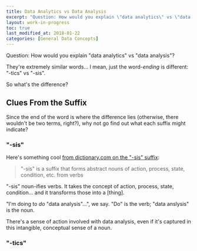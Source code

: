 ```yaml
---
title: Data Analytics vs Data Analysis
excerpt: "Question: How would you explain \"data analytics\" vs \"data analysis\"?"
layout: work-in-progress
toc: true
last_modified_at: 2018-01-22
categories: [General Data Concepts]
---
```


Question: How would you explain "data analytics" vs "data analysis"?

They're extremely similar words... I mean, just the word-*ending* is different:  "-tics" vs "-sis".

So what's the difference?

## Clues From the Suffix
Since the end of the word is where the difference lies (otherwise, there wouldn't be two terms, right?), why not go find out what each suffix might indicate?

### "-sis"
Here's something cool [from dictionary.com on the "-sis" suffix](http://www.dictionary.com/browse/-sis):  

> "-sis" is a suffix that forms abstract nouns of action, process, state, condition, etc. from verbs

"-sis" noun-ifies verbs.  It takes the concept of action, process, state, condition... and it transforms those into a [thing].

"I'm doing to *do* "data analysis"...", we say.  "Do" is the verb; "data anslysis" is the noun. 

There's a sense of action involved with data analysis, even if it's captured in this intangible, conceptual sense of a noun.

### "-tics"

